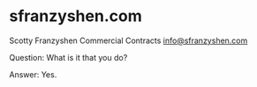 # sfranzyshen.com
Scotty Franzyshen Commercial Contracts 
[info@sfranzyshen.com](mailto:info@sfranzyshen.com)

Question: What is it that you do?

Answer: Yes.
